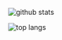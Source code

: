 ![github stats](https://github-readme-stats.vercel.app/api?username=eivy&counts_private=true&show_icons=true)

![top langs](https://github-readme-stats.vercel.app/api/top-langs/?username=eivy&layout=compact)
